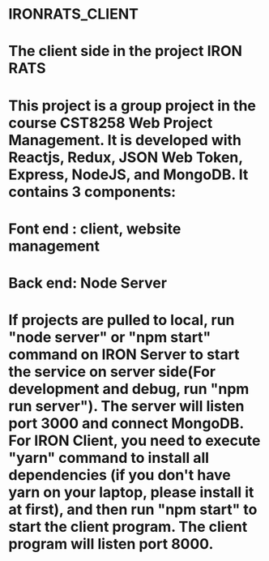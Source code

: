 # IRONRATS_CLIENT
# The client side in the project IRON RATS
# This project is a group project in the course CST8258 Web Project Management. It is developed with Reactjs, Redux, JSON Web Token, Express, NodeJS, and MongoDB. It contains 3 components: 
# Font end : client, website management
# Back end: Node Server
# If projects are pulled to local, run "node server" or "npm start" command on IRON Server to start the service on server side(For development and debug, run "npm run server"). The server will listen port 3000 and connect MongoDB. For IRON Client, you need to execute "yarn" command to install all dependencies (if you don't have yarn on your laptop, please install it at first), and then run "npm start" to start the client program. The client program will listen port 8000.
